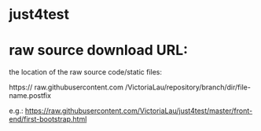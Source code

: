 # just4test

# raw source download URL:
the location of the raw source code/static files:

https:// raw.githubusercontent.com /VictoriaLau/repository/branch/dir/file-name.postfix

e.g.:
https://raw.githubusercontent.com/VictoriaLau/just4test/master/front-end/first-bootstrap.html
